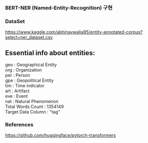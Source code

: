 ### BERT-NER (Named-Entity-Recognition) 구현


### DataSet 
https://www.kaggle.com/abhinavwalia95/entity-annotated-corpus?select=ner_dataset.csv

## Essential info about entities:
geo : Geographical Entity  
org : Organization  
per : Person  
gpe : Geopolitical Entity  
tim : Time indicator  
art : Artifact  
eve : Event  
nat : Natural Phenomenon  
Total Words Count : 1354149  
Target Data Column : "tag"  


### References
https://github.com/huggingface/pytorch-transformers
